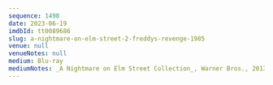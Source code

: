 ```yaml
---
sequence: 1498
date: 2023-06-19
imdbId: tt0089686
slug: a-nightmare-on-elm-street-2-freddys-revenge-1985
venue: null
venueNotes: null
medium: Blu-ray
mediumNotes: _A Nightmare on Elm Street Collection_, Warner Bros., 2013
---
```

